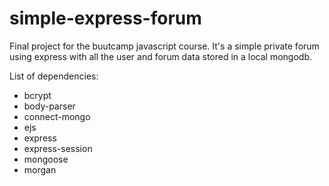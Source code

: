 # simple-express-forum
Final project for the buutcamp javascript course. It's a simple private forum using express with all the user and forum data 
stored in a local mongodb.

List of dependencies:
- bcrypt
- body-parser
- connect-mongo
- ejs
- express
- express-session
- mongoose
- morgan
